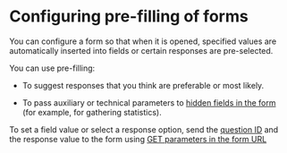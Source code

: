 # Configuring pre-filling of forms

You can configure a form so that when it is opened, specified values are automatically inserted into fields or certain responses are pre-selected.

You can use pre-filling:

- To suggest responses that you think are preferable or most likely.

- To pass auxiliary or technical parameters to [hidden fields in the form](#hidden-query) (for example, for gathering statistics).


To set a field value or select a response option, send the [question ID](question-id.md) and the  response value to the form using [GET parameters in the form URL](get-params.md)